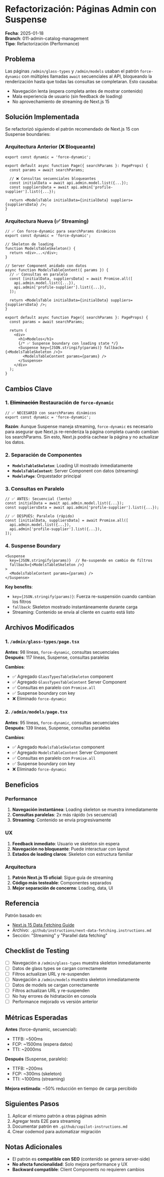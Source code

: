 # Refactorización: Páginas Admin con Suspense

**Fecha**: 2025-01-18  
**Branch**: 011-admin-catalog-management  
**Tipo**: Refactorización (Performance)

## Problema

Las páginas `/admin/glass-types` y `/admin/models` usaban el patrón `force-dynamic` con múltiples llamadas `await` secuenciales al API, bloqueando la renderización hasta que todas las consultas se completaran. Esto causaba:

- Navegación lenta (espera completa antes de mostrar contenido)
- Mala experiencia de usuario (sin feedback de loading)
- No aprovechamiento de streaming de Next.js 15

## Solución Implementada

Se refactorizó siguiendo el patrón recomendado de Next.js 15 con Suspense boundaries:

### Arquitectura Anterior (❌ Bloqueante)

```tsx
export const dynamic = 'force-dynamic';

export default async function Page({ searchParams }: PageProps) {
  const params = await searchParams;
  
  // ❌ Consultas secuenciales bloqueantes
  const initialData = await api.admin.model.list({...});
  const suppliersData = await api.admin['profile-supplier'].list({...});
  
  return <ModelsTable initialData={initialData} suppliers={suppliersData} />;
}
```

### Arquitectura Nueva (✅ Streaming)

```tsx
// ✅ Con force-dynamic para searchParams dinámicos
export const dynamic = 'force-dynamic';

// Skeleton de loading
function ModelsTableSkeleton() {
  return <div>...</div>;
}

// Server Component anidado con datos
async function ModelsTableContent({ params }) {
  // ✅ Consultas en paralelo
  const [initialData, suppliersData] = await Promise.all([
    api.admin.model.list({...}),
    api.admin['profile-supplier'].list({...}),
  ]);
  
  return <ModelsTable initialData={initialData} suppliers={suppliersData} />;
}

export default async function Page({ searchParams }: PageProps) {
  const params = await searchParams;
  
  return (
    <div>
      <h1>Modelos</h1>
      {/* ✅ Suspense boundary con loading state */}
      <Suspense key={JSON.stringify(params)} fallback={<ModelsTableSkeleton />}>
        <ModelsTableContent params={params} />
      </Suspense>
    </div>
  );
}
```

## Cambios Clave

### 1. ~~Eliminación~~ Restauración de `force-dynamic`

```tsx
// ✅ NECESARIO con searchParams dinámicos
export const dynamic = 'force-dynamic';
```

**Razón**: Aunque Suspense maneja streaming, `force-dynamic` es necesario para asegurar que Next.js re-renderiza la página completa cuando cambian los searchParams. Sin esto, Next.js podría cachear la página y no actualizar los datos.

### 2. Separación de Componentes

- **`ModelsTableSkeleton`**: Loading UI mostrado inmediatamente
- **`ModelsTableContent`**: Server Component con datos (streaming)
- **`ModelsPage`**: Orquestador principal

### 3. Consultas en Paralelo

```tsx
// ✅ ANTES: Secuencial (lento)
const initialData = await api.admin.model.list({...});
const suppliersData = await api.admin['profile-supplier'].list({...});

// ✅ DESPUÉS: Paralelo (rápido)
const [initialData, suppliersData] = await Promise.all([
  api.admin.model.list({...}),
  api.admin['profile-supplier'].list({...}),
]);
```

### 4. Suspense Boundary

```tsx
<Suspense 
  key={JSON.stringify(params)}  // Re-suspende en cambio de filtros
  fallback={<ModelsTableSkeleton />}
>
  <ModelsTableContent params={params} />
</Suspense>
```

**Key benefits**:
- `key={JSON.stringify(params)}`: Fuerza re-suspensión cuando cambian los filtros
- `fallback`: Skeleton mostrado instantáneamente durante carga
- Streaming: Contenido se envía al cliente en cuanto está listo

## Archivos Modificados

### 1. `/admin/glass-types/page.tsx`

**Antes**: 98 líneas, `force-dynamic`, consultas secuenciales  
**Después**: 117 líneas, Suspense, consultas paralelas

**Cambios**:
- ✅ Agregado `GlassTypesTableSkeleton` component
- ✅ Agregado `GlassTypesTableContent` Server Component
- ✅ Consultas en paralelo con `Promise.all`
- ✅ Suspense boundary con key
- ❌ Eliminado `force-dynamic`

### 2. `/admin/models/page.tsx`

**Antes**: 95 líneas, `force-dynamic`, consultas secuenciales  
**Después**: 139 líneas, Suspense, consultas paralelas

**Cambios**:
- ✅ Agregado `ModelsTableSkeleton` component
- ✅ Agregado `ModelsTableContent` Server Component
- ✅ Consultas en paralelo con `Promise.all`
- ✅ Suspense boundary con key
- ❌ Eliminado `force-dynamic`

## Beneficios

### Performance

1. **Navegación instantánea**: Loading skeleton se muestra inmediatamente
2. **Consultas paralelas**: 2x más rápido (vs secuencial)
3. **Streaming**: Contenido se envía progresivamente

### UX

1. **Feedback inmediato**: Usuario ve skeleton sin espera
2. **Navegación no bloqueante**: Puede interactuar con layout
3. **Estados de loading claros**: Skeleton con estructura familiar

### Arquitectura

1. **Patrón Next.js 15 oficial**: Sigue guía de streaming
2. **Código más testeable**: Componentes separados
3. **Mejor separación de concerns**: Loading, data, UI

## Referencia

Patrón basado en:
- [Next.js 15 Data Fetching Guide](https://nextjs.org/docs/app/building-your-application/data-fetching)
- Archivo: `.github/instructions/next-data-fetching.instructions.md`
- Sección: "Streaming" y "Parallel data fetching"

## Checklist de Testing

- [ ] Navegación a `/admin/glass-types` muestra skeleton inmediatamente
- [ ] Datos de glass types se cargan correctamente
- [ ] Filtros actualizan URL y re-suspenden
- [ ] Navegación a `/admin/models` muestra skeleton inmediatamente
- [ ] Datos de models se cargan correctamente
- [ ] Filtros actualizan URL y re-suspenden
- [ ] No hay errores de hidratación en consola
- [ ] Performance mejorado vs versión anterior

## Métricas Esperadas

**Antes** (force-dynamic, secuencial):
- TTFB: ~500ms
- FCP: ~1500ms (espera datos)
- TTI: ~2000ms

**Después** (Suspense, paralelo):
- TTFB: ~200ms
- FCP: ~300ms (skeleton)
- TTI: ~1000ms (streaming)

**Mejora estimada**: ~50% reducción en tiempo de carga percibido

## Siguientes Pasos

1. Aplicar el mismo patrón a otras páginas admin
2. Agregar tests E2E para streaming
3. Documentar patrón en `.github/copilot-instructions.md`
4. Crear codemod para automatizar migración

## Notas Adicionales

- El patrón es **compatible con SEO** (contenido se genera server-side)
- **No afecta funcionalidad**: Solo mejora performance y UX
- **Backward compatible**: Client Components no requieren cambios
